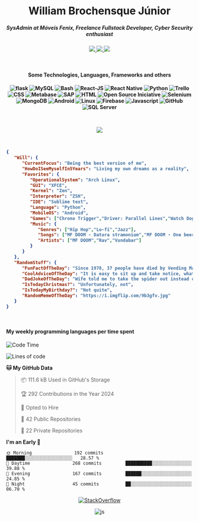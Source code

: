 <h1 align="center">William Brochensque Júnior</h1>

<h5 align="center">SysAdmin at Móveis Fenix, Freelance Fullstack Developer, Cyber Security enthusiast</h5>

<p align="center">
	<a href="https://gist.github.com/willnaoosmith">
		<img src="https://img.shields.io/badge/-Gists-000?style=for-the-badge&logo=Github&logoColor=white" />
	</a>
	<a href="https://stackoverflow.com/users/12368797/william-brochensque-junior?tab=profile">
		<img src="https://img.shields.io/badge/Stack_Overflow-FE7A16?style=for-the-badge&logo=stack-overflow&logoColor=white" />
	</a>	
	<a href="https://www.linkedin.com/in/william-brochensque-j%C3%BAnior-b9a492225/">
		<img src="https://img.shields.io/badge/-LinkedIn-%230077B5?style=for-the-badge&logo=linkedin&logoColor=white" />
	</a>	
</p>

<br>

<h4 align="center">Some Technologies, Languages, Frameworks and others<h4/>

<p align="center">
<picture>
	<source media="(prefers-color-scheme: dark)" srcset="https://img.shields.io/badge/flask%20-%23000.svg?&style=for-the-badge&logo=flask&logoColor=white">
	<source media="(prefers-color-scheme: light)" srcset="https://img.shields.io/badge/flask%20-%23000.svg?&style=for-the-badge&logo=flask&logoColor=white">
	<img src="https://img.shields.io/badge/flask%20-%23000.svg?&style=for-the-badge&logo=flask&logoColor=white" alt="flask" />
</picture>
<picture>
	<source media="(prefers-color-scheme: dark)" srcset="https://img.shields.io/badge/MySQL-00000F?style=for-the-badge&logo=mysql&logoColor=white">
	<source media="(prefers-color-scheme: light)" srcset="https://img.shields.io/badge/MySQL-00000F?style=for-the-badge&logo=mysql&logoColor=white">
	<img src="https://img.shields.io/badge/MySQL-00000F?style=for-the-badge&logo=mysql&logoColor=white" alt="MySQL" />
</picture>
<picture>
	<source media="(prefers-color-scheme: dark)" srcset="https://img.shields.io/badge/shell_script%20-%23121011.svg?&style=for-the-badge&logo=gnu-bash&logoColor=white">
	<source media="(prefers-color-scheme: light)" srcset="https://img.shields.io/badge/shell_script%20-%23121011.svg?&style=for-the-badge&logo=gnu-bash&logoColor=white">
	<img src="https://img.shields.io/badge/shell_script%20-%23121011.svg?&style=for-the-badge&logo=gnu-bash&logoColor=white" alt="Bash" />
</picture>
<picture>
	<source media="(prefers-color-scheme: dark)" srcset="https://img.shields.io/badge/react%20-%2320232a.svg?&style=for-the-badge&logo=react&logoColor=%2361DAFB">
	<source media="(prefers-color-scheme: light)" srcset="https://img.shields.io/badge/react%20-%2320232a.svg?&style=for-the-badge&logo=react&logoColor=%2361DAFB">
	<img src="https://img.shields.io/badge/react%20-%2320232a.svg?&style=for-the-badge&logo=react%2DJS&logoColor=%2361DAFB" alt="React-JS" />
</picture>
<picture>
	<source media="(prefers-color-scheme: dark)" srcset="https://img.shields.io/badge/react_native%20-%2320232a.svg?&style=for-the-badge&logo=react&logoColor=%2361DAFB">
	<source media="(prefers-color-scheme: light)" srcset="https://img.shields.io/badge/react_native%20-%2320232a.svg?&style=for-the-badge&logo=react&logoColor=%2361DAFB">
	<img src="https://img.shields.io/badge/react_native%20-%2320232a.svg?&style=for-the-badge&logo=react&logoColor=%2361DAFB" alt="React Native"/>
</picture>	
<picture>
	<source media="(prefers-color-scheme: dark)" srcset="https://img.shields.io/badge/python%20-%2314354C.svg?&style=for-the-badge&logo=python&logoColor=white">
	<source media="(prefers-color-scheme: light)" srcset="https://img.shields.io/badge/python%20-%2314354C.svg?&style=for-the-badge&logo=python&logoColor=white">
	<img src="https://img.shields.io/badge/python%20-%2314354C.svg?&style=for-the-badge&logo=python&logoColor=white" alt="Python" />
</picture>
<picture>
	<source media="(prefers-color-scheme: dark)" srcset="https://img.shields.io/badge/trello-0079BF?style=for-the-badge&logo=trello&logoColor=white">
	<source media="(prefers-color-scheme: light)" srcset="https://img.shields.io/badge/trello-0079BF?style=for-the-badge&logo=trello&logoColor=white">
	<img src="https://img.shields.io/badge/trello-0079BF?style=for-the-badge&logo=trello&logoColor=white" alt="Trello" />
</picture>
<picture>
	<source media="(prefers-color-scheme: dark)" srcset="https://img.shields.io/badge/CSS-3498DB?&style=for-the-badge&logo=css3&logoColor=white">
	<source media="(prefers-color-scheme: light)" srcset="https://img.shields.io/badge/CSS-3498DB?&style=for-the-badge&logo=css3&logoColor=white">
	<img src="https://img.shields.io/badge/CSS-3498DB?&style=for-the-badge&logo=css3&logoColor=white" alt="CSS" />
</picture>
<picture>
	<source media="(prefers-color-scheme: dark)" srcset="https://img.shields.io/static/v1?style=for-the-badge&message=Metabase&color=509EE3&logo=Metabase&logoColor=FFFFFF&label=">
	<source media="(prefers-color-scheme: light)" srcset="https://img.shields.io/static/v1?style=for-the-badge&message=Metabase&color=509EE3&logo=Metabase&logoColor=FFFFFF&label=">
	<img src="https://img.shields.io/static/v1?style=for-the-badge&message=Metabase&color=509EE3&logo=Metabase&logoColor=FFFFFF&label=" alt="Metabase" />
</picture>
<picture>
	<source media="(prefers-color-scheme: dark)" srcset="https://img.shields.io/badge/SAP-0FAAFF?style=for-the-badge&logo=sap&logoColor=white">
	<source media="(prefers-color-scheme: light)" srcset="https://img.shields.io/badge/SAP-0FAAFF?style=for-the-badge&logo=sap&logoColor=white">
	<img src="https://img.shields.io/badge/SAP-0FAAFF?style=for-the-badge&logo=sap%20Business%20One&logoColor=white" alt="SAP"/>
</picture>
<picture>
	<source media="(prefers-color-scheme: dark)" srcset="https://img.shields.io/badge/HTML-239120?style=for-the-badge&logo=html5&logoColor=white">
	<source media="(prefers-color-scheme: light)" srcset="https://img.shields.io/badge/HTML-239120?style=for-the-badge&logo=html5&logoColor=white">
	<img src="https://img.shields.io/badge/HTML-239120?style=for-the-badge&logo=html5&logoColor=white" alt="HTML" />
</picture>
<picture>
	<source media="(prefers-color-scheme: dark)" srcset="https://img.shields.io/badge/open_source_initiative-3DA639?style=for-the-badge&logo=open-source-initiative&logoColor=white">
	<source media="(prefers-color-scheme: light)" srcset="https://img.shields.io/badge/open_source_initiative-3DA639?style=for-the-badge&logo=open-source-initiative&logoColor=white">
	<img src="https://img.shields.io/badge/open_source_initiative-3DA639?style=for-the-badge&logo=open-source-initiative&logoColor=white" alt="Open Source Iniciative" />
</picture>
<picture>
	<source media="(prefers-color-scheme: dark)" srcset="https://img.shields.io/badge/Selenium-43B02A?style=for-the-badge&logo=selenium&logoColor=white">
	<source media="(prefers-color-scheme: light)" srcset="https://img.shields.io/badge/Selenium-43B02A?style=for-the-badge&logo=selenium&logoColor=white">
	<img src="https://img.shields.io/badge/Selenium-43B02A?style=for-the-badge&logo=selenium&logoColor=white" alt="Selenium" />
</picture>
<picture>
	<source media="(prefers-color-scheme: dark)" srcset="https://img.shields.io/badge/MongoDB-%234ea94b.svg?&style=for-the-badge&logo=mongodb&logoColor=white">
	<source media="(prefers-color-scheme: light)" srcset="https://img.shields.io/badge/MongoDB-%234ea94b.svg?&style=for-the-badge&logo=mongodb&logoColor=white">
	<img src="https://img.shields.io/badge/MongoDB-%234ea94b.svg?&style=for-the-badge&logo=mongodb&logoColor=white" alt="MongoDB" />
</picture>
<picture>
	<source media="(prefers-color-scheme: dark)" srcset="https://img.shields.io/badge/Android-3DDC84?style=for-the-badge&logo=android&logoColor=white">
	<source media="(prefers-color-scheme: light)" srcset="https://img.shields.io/badge/Android-3DDC84?style=for-the-badge&logo=android&logoColor=white">
	<img src="https://img.shields.io/badge/Android-3DDC84?style=for-the-badge&logo=android&logoColor=white" alt="Android" />
</picture>
<picture>
	<source media="(prefers-color-scheme: dark)" srcset="https://img.shields.io/badge/Linux%20❤️-FCC624?style=for-the-badge&logo=linux&logoColor=black">
	<source media="(prefers-color-scheme: light)" srcset="https://img.shields.io/badge/Linux%20❤️-FCC624?style=for-the-badge&logo=linux&logoColor=black">
	<img src="https://img.shields.io/badge/Linux%20❤️-FCC624?style=for-the-badge&logo=linux&logoColor=black" alt="Linux" />
</picture>
<picture>
	<source media="(prefers-color-scheme: dark)" srcset="https://img.shields.io/badge/Firebase-ffca28?style=for-the-badge&logo=firebase&logoColor=black">
	<source media="(prefers-color-scheme: light)" srcset="https://img.shields.io/badge/Firebase-ffca28?style=for-the-badge&logo=firebase&logoColor=black">
	<img src="https://img.shields.io/badge/Firebase-ffca28?style=for-the-badge&logo=firebase&logoColor=black" alt="Firebase" />
</picture>
<picture>
	<source media="(prefers-color-scheme: dark)" srcset="https://img.shields.io/badge/JavaScript-F7DF1E?style=for-the-badge&logo=javascript&logoColor=black">
	<source media="(prefers-color-scheme: light)" srcset="https://img.shields.io/badge/JavaScript-F7DF1E?style=for-the-badge&logo=javascript&logoColor=black">
	<img src="https://img.shields.io/badge/JavaScript-F7DF1E?style=for-the-badge&logo=javascript&logoColor=black" alt="Javascript" />
</picture>
<picture>
	<source media="(prefers-color-scheme: dark)" srcset="https://img.shields.io/badge/git-F05032?style=for-the-badge&logo=git&logoColor=white">
	<source media="(prefers-color-scheme: light)" srcset="https://img.shields.io/badge/git-F05032?style=for-the-badge&logo=git&logoColor=white">
	<img src="https://img.shields.io/badge/git-F05032?style=for-the-badge&logo=git&logoColor=white" alt="GitHub" />
</picture>
<picture>
	<source media="(prefers-color-scheme: dark)" srcset="https://img.shields.io/badge/Microsoft_SQL_Server-CC2927?style=for-the-badge&logo=microsoft-sql-server&logoColor=white">
	<source media="(prefers-color-scheme: light)" srcset="https://img.shields.io/badge/Microsoft_SQL_Server-CC2927?style=for-the-badge&logo=microsoft-sql-server&logoColor=white">
	<img src="https://img.shields.io/badge/Microsoft_SQL_Server-CC2927?style=for-the-badge&logo=microsoft-sql-server&logoColor=white" alt="SQL Server"/>
</picture>
</p>

</br>
<p align="center">
	<img src="https://spotify-github-profile.kittinanx.com/api/view?uid=12181824518&cover_image=true&theme=default&show_offline=false&background_color=0d1117&interchange=true)](https://github.com/kittinan/spotify-github-profile" />
</p>

</br>

<!--START_SECTION:mydata-->

```json
{
   "Will": {
      "CurrentFocus": "Being the best version of me",
      "HowDoISeeMyselfIn5Years": "Living my own dreams as a reality",
      "Favorites": {
         "OperationalSystem": "Arch Linux",
         "GUI": "XFCE",
         "Kernel": "Zen",
         "Interpreter": "ZSH",
         "IDE": "Sublime text",
         "Language": "Python",
         "MobileOS": "Android",
         "Games": ["Chrono Trigger","Driver: Parallel Lines","Watch Dogs"],
         "Music": {
            "Genres": ["Hip Hop","Lo-fi","Jazz"],
            "Songs": ["MF DOOM - Datura stramonium","MF DOOM - One beer","Quasimodo - Bad character"],
            "Artists": ["MF DOOM","Rav","Vundabar"]
         }
      }
   },
   "RandomStuff": {
      "FunFactOfTheDay": "Since 1978, 37 people have died by Vending Machine`s falling on them.  13 people are killed annually.  All this while trying to shake merchandise out of them. 113 people have been injured.",
      "CoolAdviceOfTheDay": "It is easy to sit up and take notice, what's difficult is getting up and taking action.",
      "DadJokeOfTheDay": "Wife told me to take the spider out instead of killing it... We had some drinks, cool guy, wants to be a web developer.",
      "IsTodayChristmas?": "Unfortunately, not",
      "IsTodayMyBirthday?": "Not quite",
      "RandomMemeOfTheDay": "https://i.imgflip.com/9b3gfv.jpg"
   }
}
```

<!--END_SECTION:mydata-->

<br>

<h4 align="left">My weekly programming languages per time spent</h4>

<!--START_SECTION:waka-->
![Code Time](http://img.shields.io/badge/Code%20Time-1%2C193%20hrs%2012%20mins-blue)

![Lines of code](https://img.shields.io/badge/From%20Hello%20World%20I%27ve%20Written-786.0%20thousand%20lines%20of%20code-blue)

**🐱 My GitHub Data** 

> 📦 111.6 kB Used in GitHub's Storage 
 > 
> 🏆 292 Contributions in the Year 2024
 > 
> 💼 Opted to Hire
 > 
> 📜 42 Public Repositories 
 > 
> 🔑 22 Private Repositories 
 > 
**I'm an Early 🐤** 

```text
🌞 Morning                192 commits         ███████░░░░░░░░░░░░░░░░░░   28.57 % 
🌆 Daytime                268 commits         ██████████░░░░░░░░░░░░░░░   39.88 % 
🌃 Evening                167 commits         ██████░░░░░░░░░░░░░░░░░░░   24.85 % 
🌙 Night                  45 commits          ██░░░░░░░░░░░░░░░░░░░░░░░   06.70 % 
```



<!--END_SECTION:waka-->

<p align="center">
	<a href="https://stackoverflow.com/users/12368797/william-brochensque-junior?tab=profile">
		<picture>
			<source media="(prefers-color-scheme: dark)" srcset="https://readme-components.vercel.app/api?component=stackoverflow&stackoverflowid=12368797&fill=0D1117&textfill=ffffff">
			<source media="(prefers-color-scheme: light)" srcset="https://readme-components.vercel.app/api?component=stackoverflow&stackoverflowid=12368797&fill=0D1117&textfill=ffffff">
			<img src="https://readme-components.vercel.app/api?component=stackoverflow&stackoverflowid=12368797&fill=0D1117&textfill=ffffff" alt="StackOverflow" />
		</picture>
	</a>
</p>

<p align="center">
	<img src="https://komarev.com/ghpvc/?username=willnaoosmith&color=fb760b&label=Visitors" alt="js" />
</p>
